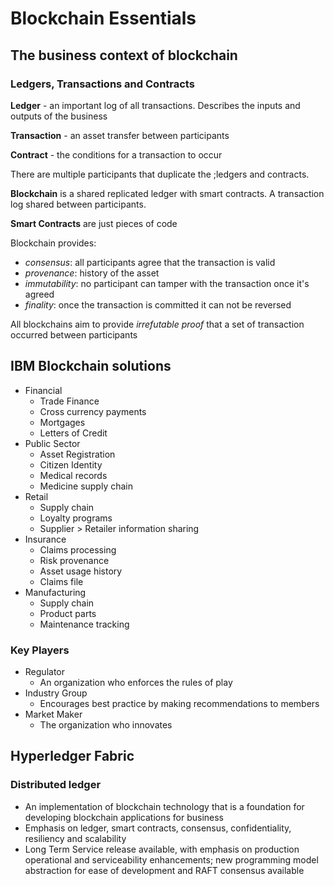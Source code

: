 # Blockchain Essentials

## The business context of blockchain

### Ledgers, Transactions and Contracts

**Ledger** - an important log of all transactions. Describes the inputs and outputs of the business

**Transaction** - an asset transfer between participants

**Contract** - the conditions for a transaction to occur

There are multiple participants that duplicate the ;ledgers and contracts.

**Blockchain** is a shared replicated ledger with smart contracts. A transaction log shared between participants. 

**Smart Contracts** are just pieces of code

Blockchain provides:
- *consensus*: all participants agree that the transaction is valid
- *provenance*: history of the asset
- *immutability*: no participant can tamper with the transaction once it's agreed
- *finality*: once the transaction is committed it can not be reversed

All blockchains aim to provide *irrefutable proof* that a set of transaction occurred between participants

## IBM Blockchain solutions

- Financial
  - Trade Finance
  - Cross currency payments
  - Mortgages
  - Letters of Credit
- Public Sector
  - Asset Registration
  - Citizen Identity
  - Medical records
  - Medicine supply chain
- Retail
  - Supply chain
  - Loyalty programs
  - Supplier > Retailer information sharing
- Insurance
  - Claims processing
  - Risk provenance
  - Asset usage history
  - Claims file
- Manufacturing
  - Supply chain
  - Product parts
  - Maintenance tracking

### Key Players

- Regulator
  - An organization who enforces the rules of play
- Industry Group
  - Encourages best practice by making recommendations to members
- Market Maker
  - The organization who innovates

## Hyperledger Fabric

### Distributed ledger

- An implementation of blockchain technology that is a foundation for developing blockchain applications for business
- Emphasis on ledger, smart contracts, consensus, confidentiality, resiliency and scalability
- Long Term Service release available, with emphasis on production operational and serviceability enhancements; new programming model abstraction for ease of development and RAFT consensus available